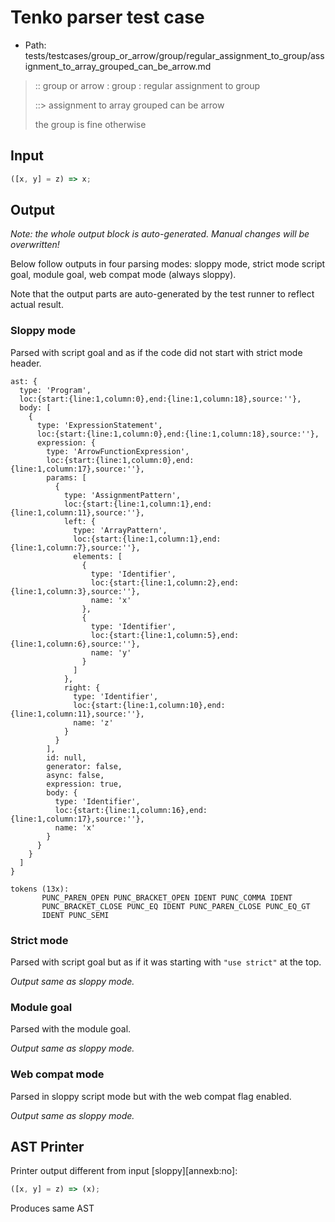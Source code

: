 # Tenko parser test case

- Path: tests/testcases/group_or_arrow/group/regular_assignment_to_group/assignment_to_array_grouped_can_be_arrow.md

> :: group or arrow : group : regular assignment to group
>
> ::> assignment to array grouped can be arrow
>
> the group is fine otherwise

## Input

`````js
([x, y] = z) => x;
`````

## Output

_Note: the whole output block is auto-generated. Manual changes will be overwritten!_

Below follow outputs in four parsing modes: sloppy mode, strict mode script goal, module goal, web compat mode (always sloppy).

Note that the output parts are auto-generated by the test runner to reflect actual result.

### Sloppy mode

Parsed with script goal and as if the code did not start with strict mode header.

`````
ast: {
  type: 'Program',
  loc:{start:{line:1,column:0},end:{line:1,column:18},source:''},
  body: [
    {
      type: 'ExpressionStatement',
      loc:{start:{line:1,column:0},end:{line:1,column:18},source:''},
      expression: {
        type: 'ArrowFunctionExpression',
        loc:{start:{line:1,column:0},end:{line:1,column:17},source:''},
        params: [
          {
            type: 'AssignmentPattern',
            loc:{start:{line:1,column:1},end:{line:1,column:11},source:''},
            left: {
              type: 'ArrayPattern',
              loc:{start:{line:1,column:1},end:{line:1,column:7},source:''},
              elements: [
                {
                  type: 'Identifier',
                  loc:{start:{line:1,column:2},end:{line:1,column:3},source:''},
                  name: 'x'
                },
                {
                  type: 'Identifier',
                  loc:{start:{line:1,column:5},end:{line:1,column:6},source:''},
                  name: 'y'
                }
              ]
            },
            right: {
              type: 'Identifier',
              loc:{start:{line:1,column:10},end:{line:1,column:11},source:''},
              name: 'z'
            }
          }
        ],
        id: null,
        generator: false,
        async: false,
        expression: true,
        body: {
          type: 'Identifier',
          loc:{start:{line:1,column:16},end:{line:1,column:17},source:''},
          name: 'x'
        }
      }
    }
  ]
}

tokens (13x):
       PUNC_PAREN_OPEN PUNC_BRACKET_OPEN IDENT PUNC_COMMA IDENT
       PUNC_BRACKET_CLOSE PUNC_EQ IDENT PUNC_PAREN_CLOSE PUNC_EQ_GT
       IDENT PUNC_SEMI
`````

### Strict mode

Parsed with script goal but as if it was starting with `"use strict"` at the top.

_Output same as sloppy mode._

### Module goal

Parsed with the module goal.

_Output same as sloppy mode._

### Web compat mode

Parsed in sloppy script mode but with the web compat flag enabled.

_Output same as sloppy mode._

## AST Printer

Printer output different from input [sloppy][annexb:no]:

````js
([x, y] = z) => (x);
````

Produces same AST
